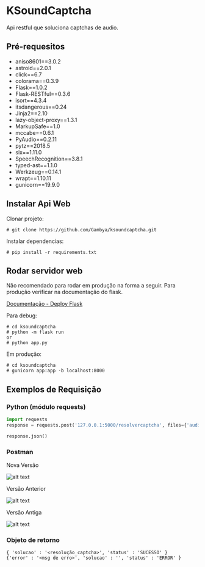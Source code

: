 # KSoundCaptcha
Api restful que soluciona captchas de audio.

## Pré-requesitos

* aniso8601==3.0.2
* astroid==2.0.1
* click==6.7
* colorama==0.3.9
* Flask==1.0.2
* Flask-RESTful==0.3.6
* isort==4.3.4
* itsdangerous==0.24
* Jinja2==2.10
* lazy-object-proxy==1.3.1
* MarkupSafe==1.0
* mccabe==0.6.1
* PyAudio==0.2.11
* pytz==2018.5
* six==1.11.0
* SpeechRecognition==3.8.1
* typed-ast==1.1.0
* Werkzeug==0.14.1
* wrapt==1.10.11
* gunicorn==19.9.0

## Instalar Api Web
Clonar projeto:
``` 
# git clone https://github.com/Gambya/ksoundcaptcha.git
```
Instalar dependencias:
```
# pip install -r requirements.txt
```

## Rodar servidor web
Não recomendado para rodar em produção na forma a seguir.
Para produção verificar na documentação do flask.

[Documentação - Deploy Flask](http://flask.pocoo.org/docs/0.12/deploying/)

Para debug:
```
# cd ksoundcaptcha
# python -m flask run
or
# python app.py
```

Em produção:
```
# cd ksoundcaptcha
# gunicorn app:app -b localhost:8000
```

## Exemplos de Requisição
### Python (módulo requests)
``` python
import requests
response = requests.post('127.0.0.1:5000/resolvercaptcha', files={'audio': ('audio0.wav', open('<caminho_arquivo>/audio0.wav', 'rb'), 'multipart/form-data')})

response.json()
```

### Postman

[postman1]: https://i.stack.imgur.com/kFxyI.jpg "Nova Versão"
[postman2]: https://i.stack.imgur.com/AYtMA.png "Versão Anterior"
[postman3]: https://i.stack.imgur.com/LiTtB.jpg "Versão Antiga"

Nova Versão

![alt text][postman1]

Versão Anterior

![alt text][postman2]

Versão Antiga

![alt text][postman3]


### Objeto de retorno
```
{ 'solucao' : '<resolução_captcha>', 'status' : 'SUCESSO' }
{'error' : '<msg de erro>', 'solucao' : '', 'status' : 'ERROR' }
```
